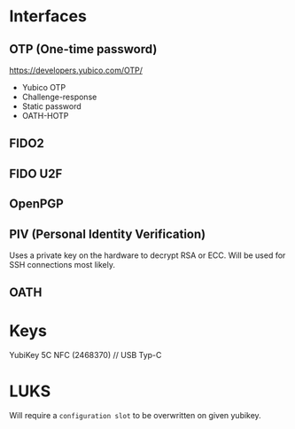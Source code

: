 # Interfaces

## OTP (One-time password)
https://developers.yubico.com/OTP/

- Yubico OTP
- Challenge-response
- Static password
- OATH-HOTP

## FIDO2

## FIDO U2F

## OpenPGP

## PIV (Personal Identity Verification)

Uses a private key on the hardware to decrypt RSA or ECC. Will be used for SSH connections most likely.

## OATH

# Keys

YubiKey 5C NFC (2468370) // USB Typ-C

# LUKS

Will require a `configuration slot` to be overwritten on given yubikey.
